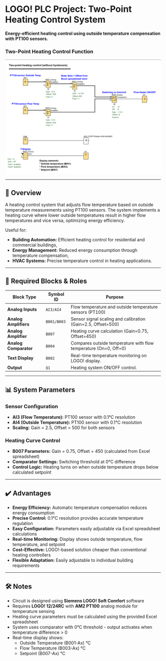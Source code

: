 # LOGO! PLC Project: Two-Point Heating Control System

**Energy-efficient heating control using outside temperature compensation with PT100 sensors.**

### Two-Point Heating Control Function
![FBD Logic Diagram](FBD_screenshot.png)

---

## 📌 Overview

A heating control system that adjusts flow temperature based on outside temperature measurements using PT100 sensors. The system implements a heating curve where lower outside temperatures result in higher flow temperatures and vice versa, optimizing energy efficiency.

Useful for:
- **Building Automation:** Efficient heating control for residential and commercial buildings,
- **Energy Management:** Reduced energy consumption through temperature compensation,
- **HVAC Systems:** Precise temperature control in heating applications.

---

## 🧩 Required Blocks & Roles

| Block Type            | Symbol ID   | Purpose                                                          |
|-----------------------|-------------|------------------------------------------------------------------|
| **Analog Inputs**     | `AI3/AI4`   | Flow temperature and outside temperature sensors (PT100)         |
| **Analog Amplifiers** | `B001/B003` | Sensor signal scaling and calibration (Gain=2.5, Offset=500)     |
| **Analog Amplifier**  | `B007`      | Heating curve calculation (Gain=0.75, Offset=450)                |
| **Analog Comparator** | `B004`      | Compares outside temperature with flow temperature (On=0, Off=0) |
| **Text Display**      | `B002`      | Real-time temperature monitoring on LOGO! display.               |
| **Output**            | `Q1`        | Heating system ON/OFF control.                                   |

---

## 📊 System Parameters

### Sensor Configuration
- **AI3 (Flow Temperature):** PT100 sensor with 0.1°C resolution
- **AI4 (Outside Temperature):** PT100 sensor with 0.1°C resolution
- **Scaling:** Gain = 2.5, Offset = 500 for both sensors

### Heating Curve Control
- **B007 Parameters:** Gain = 0.75, Offset = 450 (calculated from Excel spreadsheet)
- **Comparator Settings:** Switching threshold at 0°C difference
- **Control Logic:** Heating turns on when outside temperature drops below calculated setpoint

---

## ✔️ Advantages

- **Energy Efficiency:** Automatic temperature compensation reduces energy consumption
- **Precise Control:** 0.1°C resolution provides accurate temperature regulation
- **Easy Configuration:** Parameters easily adjustable via Excel spreadsheet calculations
- **Real-time Monitoring:** Display shows outside temperature, flow temperature, and setpoint
- **Cost-Effective:** LOGO!-based solution cheaper than conventional heating controllers
- **Flexible Adaptation:** Easily adjustable to individual building requirements

---

## 🛠️ Notes

- Circuit is designed using **Siemens LOGO! Soft Comfort** software
- Requires **LOGO! 12/24RC** with **AM2 PT100** analog module for temperature sensing
- Heating curve parameters must be calculated using the provided Excel spreadsheet
- System uses comparator with 0°C threshold - output activates when temperature difference > 0
- Real-time display shows:
  - Outside Temperature (B001-Ax) °C
  - Flow Temperature (B003-Ax) °C  
  - Setpoint (B007-Ax) °C